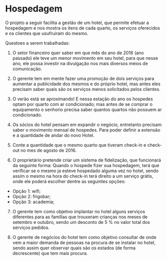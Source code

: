 # Hospedagem

O projeto a seguir facilita a gestão de um hotel, que permite efetuar a hospedagem e nos mostra os itens de cada quarto, os serviços oferecidos e os clientes que usufruiram do mesmo. 

Questoes a serem trabalhadas:
1.	O setor financeiro quer saber em que mês do ano de 2016 (ano passado) ele teve um menor movimento em seu hotel, para que nesse ano, ele possa investir na divulgação nos mais diversos meios de comunicação.

2.	O gerente tem em mente fazer uma promoção de dois serviços para aumentar a publicidade dos mesmos e do próprio hotel, mas antes eles precisam saber quais são os serviços menos solicitados pelos clientes.

3.  O verão está se aproximando! E nessa estação do ano os hospedes optam por quarto com ar condicionado; mas antes de se comprar o equipamento o senhorio precisa saber quantos quartos não possuem ar condicionado.

4.	Os sócios do hotel pensam em expandir o negócio, entretanto precisam saber o movimento mensal de hospedes.  Para poder definir a extensão e a quantidade de andar do novo Hotel.

5.  Conte a quantidade que o mesmo quarto que tiveram check-in e check-out no mes de agosto de 2016. 

6.	O proprietário pretende criar um sistema de fidelização, que funcionará da seguinte forma:
Quando o hospede fizer sua hospedagem, terá que verificar se o mesmo ja esteve hospedado alguma vez no hotel, sendo assim o mesmo na hora do check-in terá direito a um serviço grátis, onde ele poderá escolher dentre as seguintes opções: 

* Opção 1: wifi;
* Opção 2: frigobar;
* Opção 3: academia;    


7.	O gerente tem como objetivo implantar no hotel alguns serviços diferentes para as famílias que trouxeram crianças nos meses de setembro e outubro, sendo um desconto de 5 % no valor total dos serviços pedidos.

8.	O gerente de negócios do hotel tem como objetivo consultar de onde vem a maior demanda de pessoas na procura de se instalar no hotel, sendo assim quer observar quais são os estados (de forma decrescente) que tem mais procura.


